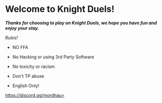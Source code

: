 # **Welcome to Knight Duels!**

***Thanks for choosing to play on Knight Duels, we hope you have fun and enjoy your stay.***

*Rules!*

- NO FFA

- No Hacking or using 3rd Party Software

- No toxicity or racism

- Don't TP abuse

- English Only!           

<a id="Hyperlink example - Mordhau Discord">https://discord.gg/mordhau>
